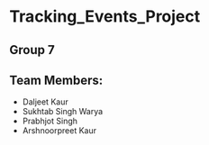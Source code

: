 # Tracking_Events_Project
## Group 7
## Team Members:
- Daljeet Kaur
- Sukhtab Singh Warya
- Prabhjot Singh
- Arshnoorpreet Kaur
